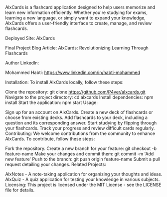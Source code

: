 AlxCards is a flashcard application designed to help users memorize and learn new information efficiently. Whether you're studying for exams, learning a new language, or simply want to expand your knowledge, AlxCards offers a user-friendly interface to create, manage, and review flashcards.

Deployed Site: AlxCards

Final Project Blog Article: AlxCards: Revolutionizing Learning Through Flashcards

Author LinkedIn:

Mohammed Habti: https://www.linkedin.com/in/habti-mohammed

Installation:
To install AlxCards locally, follow these steps:

Clone the repository: git clone https://github.com/P4ver/alxcards.git
Navigate to the project directory: cd alxcards
Install dependencies: npm install
Start the application: npm start
Usage:

Sign up for an account on AlxCards.
Create a new deck of flashcards or choose from existing decks.
Add flashcards to your deck, including a question and its corresponding answer.
Start studying by flipping through your flashcards.
Track your progress and review difficult cards regularly.
Contributing:
We welcome contributions from the community to enhance AlxCards. To contribute, follow these steps:

Fork the repository.
Create a new branch for your feature: git checkout -b feature-name
Make your changes and commit them: git commit -m 'Add new feature'
Push to the branch: git push origin feature-name
Submit a pull request detailing your changes.
Related Projects:

AlxNotes - A note-taking application for organizing your thoughts and ideas.
AlxQuiz - A quiz application for testing your knowledge in various subjects.
Licensing:
This project is licensed under the MIT License - see the LICENSE file for details.